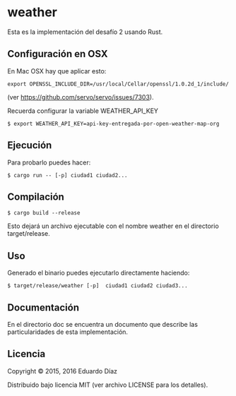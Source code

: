 # weather

Esta es la implementación del desafío 2 usando Rust.

## Configuración en OSX

En Mac OSX hay que aplicar esto: 

	export OPENSSL_INCLUDE_DIR=/usr/local/Cellar/openssl/1.0.2d_1/include/

(ver https://github.com/servo/servo/issues/7303).

Recuerda configurar la variable WEATHER_API_KEY

	$ export WEATHER_API_KEY=api-key-entregada-por-open-weather-map-org


## Ejecución

Para probarlo puedes hacer:

	$ cargo run -- [-p] ciudad1 ciudad2...

## Compilación

 	$ cargo build --release

Esto dejará un archivo ejecutable con el nombre weather en el directorio target/release.


## Uso

Generado el binario  puedes ejecutarlo directamente haciendo:

    $ target/release/weather [-p]  ciudad1 ciudad2 ciudad3...


## Documentación

En el directorio doc se encuentra un documento que describe las particularidades de esta implementación.

## Licencia

Copyright © 2015, 2016 Eduardo Díaz

Distribuido bajo licencia MIT (ver archivo LICENSE para los detalles).
